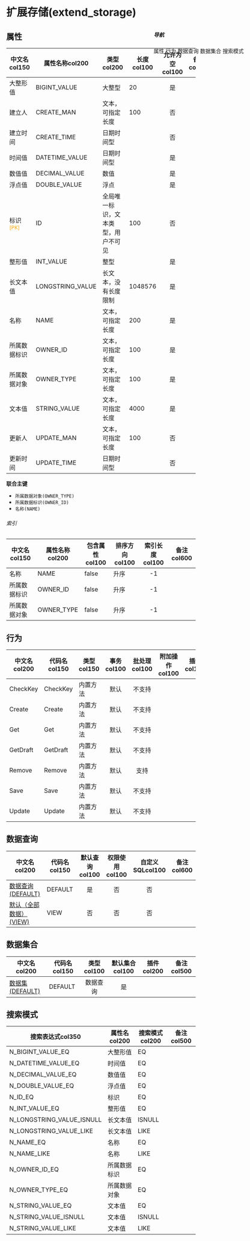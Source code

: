 # 扩展存储(extend_storage)  <!-- {docsify-ignore-all} -->


## 属性
|    中文名col150 | 属性名称col200           | 类型col200     | 长度col100    |允许为空col100    |  备注col500  |
| --------   |------------| -----  | -----  | :----: | -------- |
|大整形值|BIGINT_VALUE|大整型|20|是||
|建立人|CREATE_MAN|文本，可指定长度|100|否||
|建立时间|CREATE_TIME|日期时间型||否||
|时间值|DATETIME_VALUE|日期时间型||是||
|数值值|DECIMAL_VALUE|数值||是||
|浮点值|DOUBLE_VALUE|浮点||是||
|标识<sup class="footnote-symbol"><font color=orange>[PK]</font></sup>|ID|全局唯一标识，文本类型，用户不可见|100|否||
|整形值|INT_VALUE|整型||是||
|长文本值|LONGSTRING_VALUE|长文本，没有长度限制|1048576|是||
|名称|NAME|文本，可指定长度|200|是||
|所属数据标识|OWNER_ID|文本，可指定长度|100|是||
|所属数据对象|OWNER_TYPE|文本，可指定长度|100|是||
|文本值|STRING_VALUE|文本，可指定长度|4000|是||
|更新人|UPDATE_MAN|文本，可指定长度|100|否||
|更新时间|UPDATE_TIME|日期时间型||否||

<p class="panel-title"><b>联合主键</b></p>

  * `所属数据对象(OWNER_TYPE)`
  * `所属数据标识(OWNER_ID)`
  * `名称(NAME)`

###### 索引

<el-row>
<el-tabs v-model="show_index">

<el-tab-pane label="EXTEND_STORAGE" name="index_EXTEND_STORAGE">

|    中文名col150 | 属性名称col200           | 包含属性col100 | 排序方向col100 | 索引长度col100 | 备注col600 |
| --------   |------------| -----  | -----  | :----: | -------- |
|名称|NAME|false|升序|-1||
|所属数据标识|OWNER_ID|false|升序|-1||
|所属数据对象|OWNER_TYPE|false|升序|-1||

</el-tab-pane>

</el-tabs>
</el-row>

## 行为
| 中文名col200    | 代码名col150    | 类型col150    | 事务col100   | 批处理col100   | 附加操作col100  | 插件col150    |  备注col300  |
| -------- |---------- |----------- |:----:|:----:|---------| ----- | ----- |
|CheckKey|CheckKey|内置方法|默认|不支持||||
|Create|Create|内置方法|默认|不支持||||
|Get|Get|内置方法|默认|不支持||||
|GetDraft|GetDraft|内置方法|默认|不支持||||
|Remove|Remove|内置方法|默认|支持||||
|Save|Save|内置方法|默认|不支持||||
|Update|Update|内置方法|默认|不支持||||

## 数据查询
| 中文名col200    | 代码名col150    | 默认查询col100 | 权限使用col100 | 自定义SQLcol100 |  备注col600|
| --------  | --------   | :----:  |:----:  | :----:  |----- |
|[数据查询(DEFAULT)](module/Base/extend_storage/query/Default)|DEFAULT|是|否 |否 ||
|[默认（全部数据）(VIEW)](module/Base/extend_storage/query/View)|VIEW|否|否 |否 ||

## 数据集合
| 中文名col200  | 代码名col150  | 类型col100 | 默认集合col100 |   插件col200|   备注col500|
| --------  | --------   | :----:   | :----:   | ----- |----- |
|[数据集(DEFAULT)](module/Base/extend_storage/dataset/Default)|DEFAULT|数据查询|是|||

## 搜索模式
|   搜索表达式col350   |    属性名col200    |    搜索模式col200        |备注col500  |
| -------- |------------|------------|------|
|N_BIGINT_VALUE_EQ|大整形值|EQ||
|N_DATETIME_VALUE_EQ|时间值|EQ||
|N_DECIMAL_VALUE_EQ|数值值|EQ||
|N_DOUBLE_VALUE_EQ|浮点值|EQ||
|N_ID_EQ|标识|EQ||
|N_INT_VALUE_EQ|整形值|EQ||
|N_LONGSTRING_VALUE_ISNULL|长文本值|ISNULL||
|N_LONGSTRING_VALUE_LIKE|长文本值|LIKE||
|N_NAME_EQ|名称|EQ||
|N_NAME_LIKE|名称|LIKE||
|N_OWNER_ID_EQ|所属数据标识|EQ||
|N_OWNER_TYPE_EQ|所属数据对象|EQ||
|N_STRING_VALUE_EQ|文本值|EQ||
|N_STRING_VALUE_ISNULL|文本值|ISNULL||
|N_STRING_VALUE_LIKE|文本值|LIKE||

<div style="display: block; overflow: hidden; position: fixed; top: 140px; right: 100px;">

##### 导航
<el-anchor >
<el-anchor-link :href="`#/module/Base/extend_storage?id=属性`">
  属性
</el-anchor-link>
<el-anchor-link :href="`#/module/Base/extend_storage?id=行为`">
  行为
</el-anchor-link>
<el-anchor-link :href="`#/module/Base/extend_storage?id=数据查询`">
  数据查询
</el-anchor-link>
<el-anchor-link :href="`#/module/Base/extend_storage?id=数据集合`">
  数据集合
</el-anchor-link>
<el-anchor-link :href="`#/module/Base/extend_storage?id=搜索模式`">
  搜索模式
</el-anchor-link>
</el-anchor>
</div>

<script>
 const { createApp } = Vue
  createApp({
    data() {
      return {


show_index:'index_EXTEND_STORAGE',
      }
    },
    methods: {
    }
  }).use(ElementPlus).mount('#app')
</script>